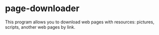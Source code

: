 # page-downloader

This program allows you to download web pages with resources: pictures, scripts, another web pages by link.
 

